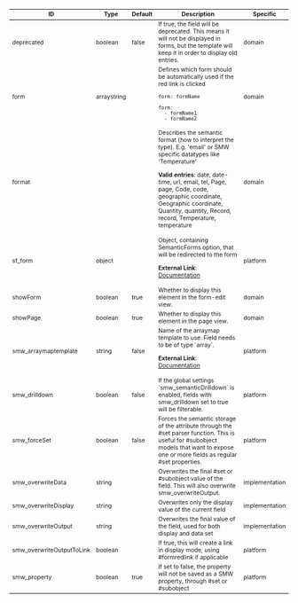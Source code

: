 <table class="schema-table" style="font-size: 0.75em;">
   <thead>
       <tr>
           <th>ID</th>
           <th>Type</th>
           <th>Default</th>
           <th>Description</th>
           <th>Specific</th>
       </tr>
   </thead>
   <tbody>
       <tr>
           <td class="schema-propertyName">deprecated</td>
           <td class="schema-propertyType"><span class="schema-type schema-type-boolean">boolean</span></td>
           <td class="schema-defaultValue">false</td>
           <td class="schema-description">If true, the field will be deprecated. This means it will not be
displayed in forms, but the template will keep it in order to display old entries.
</td>
           <td class="schema-specific schema-specific-domain">domain</td>
       </tr>
       <tr>
           <td class="schema-propertyName">form</td>
           <td class="schema-propertyType"><span class="schema-type schema-type-array">array</span><span class="schema-type schema-type-string">string</span></td>
           <td class="schema-defaultValue"></td>
           <td class="schema-description">Defines which form should be automatically used if the red link is clicked
<pre class="schema-example"><code>form: formName
</code></pre><pre class="schema-example"><code>form:
  - formName1
  - formName2
</code></pre></td>
           <td class="schema-specific schema-specific-domain">domain</td>
       </tr>
       <tr>
           <td class="schema-propertyName">format</td>
           <td class="schema-propertyType"></td>
           <td class="schema-defaultValue"></td>
           <td class="schema-description">Describes the semantic format (how to interpret the type).
E.g. 'email' or SMW specific datatypes like 'Temperature'
<p class="schema-enum"><strong>Valid entries</strong>: date, date-time, url, email, tel, Page, page, Code, code, geographic coordinate, Geographic coordinate, Quantity, quantity, Record, record, Temperature, temperature</p></td>
           <td class="schema-specific schema-specific-domain">domain</td>
       </tr>
       <tr>
           <td class="schema-propertyName">sf_form</td>
           <td class="schema-propertyType"><span class="schema-type schema-type-object">object</span></td>
           <td class="schema-defaultValue"></td>
           <td class="schema-description">Object, containing SemanticForms option, that will be redirected to the form
<p class="schema-link"><strong>External Link</strong>: <a href="https://www.mediawiki.org/wiki/Extension:Semantic_Forms/Defining_forms#.27field.27_tag target="_blank">Documentation</a></p></td>
           <td class="schema-specific schema-specific-platform">platform</td>
       </tr>
       <tr>
           <td class="schema-propertyName">showForm</td>
           <td class="schema-propertyType"><span class="schema-type schema-type-boolean">boolean</span></td>
           <td class="schema-defaultValue">true</td>
           <td class="schema-description">Whether to display this element in the form-edit view.</td>
           <td class="schema-specific schema-specific-domain">domain</td>
       </tr>
       <tr>
           <td class="schema-propertyName">showPage</td>
           <td class="schema-propertyType"><span class="schema-type schema-type-boolean">boolean</span></td>
           <td class="schema-defaultValue">true</td>
           <td class="schema-description">Whether to display this element in the page view.</td>
           <td class="schema-specific schema-specific-domain">domain</td>
       </tr>
       <tr>
           <td class="schema-propertyName">smw_arraymaptemplate</td>
           <td class="schema-propertyType"><span class="schema-type schema-type-string">string</span></td>
           <td class="schema-defaultValue">false</td>
           <td class="schema-description">Name of the arraymap template to use. Field needs to be of type `array`.
<p class="schema-link"><strong>External Link</strong>: <a href="https://www.mediawiki.org/wiki/Extension:Semantic_Forms/Semantic_Forms_and_templates#arraymaptemplate target="_blank">Documentation</a></p></td>
           <td class="schema-specific schema-specific-platform">platform</td>
       </tr>
       <tr>
           <td class="schema-propertyName">smw_drilldown</td>
           <td class="schema-propertyType"><span class="schema-type schema-type-boolean">boolean</span></td>
           <td class="schema-defaultValue">false</td>
           <td class="schema-description">If the global settings `smw_semanticDrilldown` is enabled, fields
with smw_drilldown set to true will be filterable.
</td>
           <td class="schema-specific schema-specific-platform">platform</td>
       </tr>
       <tr>
           <td class="schema-propertyName">smw_forceSet</td>
           <td class="schema-propertyType"><span class="schema-type schema-type-boolean">boolean</span></td>
           <td class="schema-defaultValue">false</td>
           <td class="schema-description">Forces the semantic storage of the attribute through the #set parser function.
This is useful for #subobject models that want to expose one or more fields as regular #set properties.
</td>
           <td class="schema-specific schema-specific-platform">platform</td>
       </tr>
       <tr>
           <td class="schema-propertyName">smw_overwriteData</td>
           <td class="schema-propertyType"><span class="schema-type schema-type-string">string</span></td>
           <td class="schema-defaultValue"></td>
           <td class="schema-description">Overwrites the final #set or #subobject value of the field. This
will also overwrite smw_overwriteOutput.
</td>
           <td class="schema-specific schema-specific-implementation">implementation</td>
       </tr>
       <tr>
           <td class="schema-propertyName">smw_overwriteDisplay</td>
           <td class="schema-propertyType"><span class="schema-type schema-type-string">string</span></td>
           <td class="schema-defaultValue"></td>
           <td class="schema-description">Overwrites only the display value of the current field
</td>
           <td class="schema-specific schema-specific-implementation">implementation</td>
       </tr>
       <tr>
           <td class="schema-propertyName">smw_overwriteOutput</td>
           <td class="schema-propertyType"><span class="schema-type schema-type-string">string</span></td>
           <td class="schema-defaultValue"></td>
           <td class="schema-description">Overwrites the final value of the field, used for both display and data set
</td>
           <td class="schema-specific schema-specific-implementation">implementation</td>
       </tr>
       <tr>
           <td class="schema-propertyName">smw_overwriteOutputToLink</td>
           <td class="schema-propertyType"><span class="schema-type schema-type-boolean">boolean</span></td>
           <td class="schema-defaultValue"></td>
           <td class="schema-description">If true, this will create a link in display mode, using #formredlink if applicable
</td>
           <td class="schema-specific schema-specific-platform">platform</td>
       </tr>
       <tr>
           <td class="schema-propertyName">smw_property</td>
           <td class="schema-propertyType"><span class="schema-type schema-type-boolean">boolean</span></td>
           <td class="schema-defaultValue">true</td>
           <td class="schema-description">If set to false, the property will not be saved as a SMW property, through #set or #subobject
</td>
           <td class="schema-specific schema-specific-platform">platform</td>
       </tr>
   </tbody>
</table>

